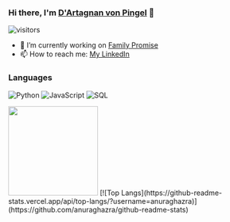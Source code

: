 ### Hi there, I'm [D'Artagnan von Pingel](https://dartagnan.tech/) 👋

![visitors](https://visitor-badge.glitch.me/badge?page_id=dvonpingel.dvonpingel)

- 🔭 I’m currently working on [Family Promise](https://a.familypromiseservicetracker.dev/)
- 📫 How to reach me: [My LinkedIn](https://www.linkedin.com/in/dartagnan-von-pingel/)

### Languages

![Python](https://img.shields.io/badge/-Python-000?&logo=Python)
![JavaScript](https://img.shields.io/badge/-JavaScript-000?&logo=JavaScript)
![SQL](https://img.shields.io/badge/-SQL-000?&logo=MySQL)

<img height="180em" src="https://github-readme-stats.vercel.app/api?username=dvonpingel&show_icons=true&hide_border=true&&count_private=true&include_all_commits=true" />
[![Top Langs](https://github-readme-stats.vercel.app/api/top-langs/?username=anuraghazra)](https://github.com/anuraghazra/github-readme-stats)
              
<!--
**dvonpingel/dvonpingel** is a ✨ _special_ ✨ repository because its `README.md` (this file) appears on your GitHub profile.

Here are some ideas to get you started:

- 🔭 I’m currently working on ...
- 🌱 I’m currently learning ...
- 👯 I’m looking to collaborate on ...
- 🤔 I’m looking for help with ...
- 💬 Ask me about ...
- 📫 How to reach me: ...
- 😄 Pronouns: ...
- ⚡ Fun fact: ...
  -->
